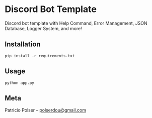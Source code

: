 # Discord Bot Template

Discord bot template with Help Command, Error Management, JSON Database, Logger System, and more!

## Installation

```
pip install -r requirements.txt
```

## Usage

```
python app.py
```

## Meta

Patricio Polser – polserdou@gmail.com
